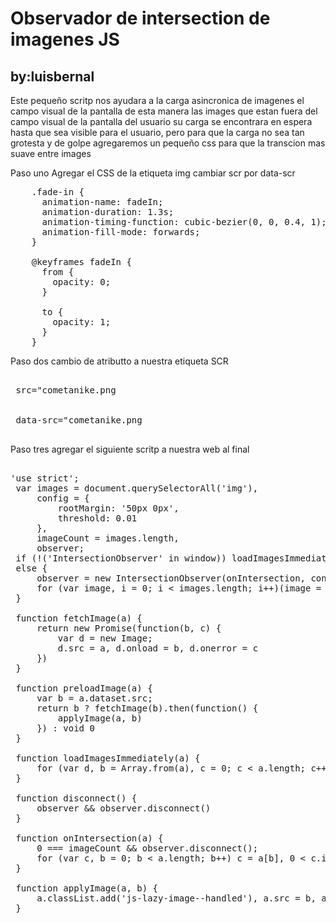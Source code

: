 <h1>Observador de intersection de imagenes JS</h1>
	<h2>by:luisbernal</h2>

<p>Este pequeño scritp nos ayudara a la carga asincronica de imagenes el campo visual de la pantalla de esta manera las images que estan fuera del campo visual de la pantalla del usuario su carga se encontrara en espera hasta que sea visible para el usuario, pero para que la carga no sea tan grotesta y de golpe agregaremos un pequeño css para que la transcion mas suave entre images</p>


<p>Paso uno Agregar el CSS de la etiqueta img cambiar scr por data-scr</p>

<pre>
	.fade-in {
      animation-name: fadeIn;
      animation-duration: 1.3s;
      animation-timing-function: cubic-bezier(0, 0, 0.4, 1);
      animation-fill-mode: forwards;
    }

    @keyframes fadeIn {
      from {
        opacity: 0;
      }

      to {
        opacity: 1;
      }
    }
</pre>

<p>Paso dos cambio de atributto a nuestra etiqueta SCR</p>

<pre>

 src="cometanike.png
 <br>
 data-src="cometanike.png

</pre>

<p>Paso tres agregar el siguiente scritp a nuestra web al final</p>

<pre>

'use strict';
 var images = document.querySelectorAll('img'),
     config = {
         rootMargin: '50px 0px',
         threshold: 0.01
     },
     imageCount = images.length,
     observer;
 if (!('IntersectionObserver' in window)) loadImagesImmediately(images);
 else {
     observer = new IntersectionObserver(onIntersection, config);
     for (var image, i = 0; i < images.length; i++)(image = images[i], !image.classList.contains('js-lazy-image--handled')) && observer.observe(image)
 }

 function fetchImage(a) {
     return new Promise(function(b, c) {
         var d = new Image;
         d.src = a, d.onload = b, d.onerror = c
     })
 }

 function preloadImage(a) {
     var b = a.dataset.src;
     return b ? fetchImage(b).then(function() {
         applyImage(a, b)
     }) : void 0
 }

 function loadImagesImmediately(a) {
     for (var d, b = Array.from(a), c = 0; c < a.length; c++) d = a[c], preloadImage(d)
 }

 function disconnect() {
     observer && observer.disconnect()
 }

 function onIntersection(a) {
     0 === imageCount && observer.disconnect();
     for (var c, b = 0; b < a.length; b++) c = a[b], 0 < c.intersectionRatio && (imageCount--, observer.unobserve(c.target), preloadImage(c.target))
 }

 function applyImage(a, b) {
     a.classList.add('js-lazy-image--handled'), a.src = b, a.classList.add('fade-in')
 }	

</pre>